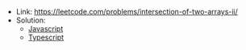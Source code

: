 - Link: https://leetcode.com/problems/intersection-of-two-arrays-ii/
- Solution:
  - [Javascript](index.js)
  - [Typescript](index.ts)